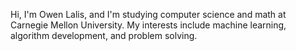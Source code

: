 Hi, I'm Owen Lalis, and I'm studying computer science and math at Carnegie Mellon University. My interests include machine learning, algorithm development, and problem solving.

<!---
ow3nl/ow3nl is a ✨ special ✨ repository because its `README.md` (this file) appears on your GitHub profile.
You can click the Preview link to take a look at your changes.
--->
